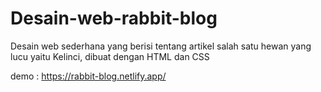# Desain-web-rabbit-blog
Desain web sederhana yang berisi tentang artikel salah satu hewan yang lucu yaitu Kelinci, dibuat dengan HTML dan CSS

demo : https://rabbit-blog.netlify.app/

